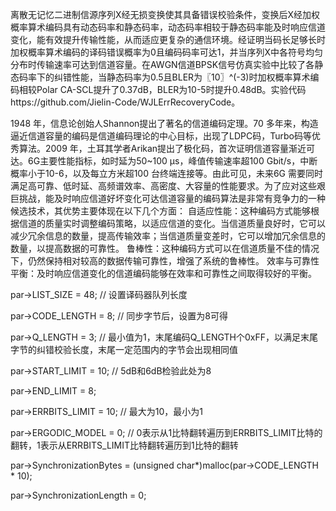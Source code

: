 离散无记忆二进制信源序列X经无损变换使其具备错误校验条件，变换后X经加权概率算术编码具有动态码率和静态码率，动态码率相较于静态码率能及时响应信道变化，能有效提升传输性能，从而适应更复杂的通信环境。经证明当码长足够长时加权概率算术编码的译码错误概率为0且编码码率可达1，并当序列X中各符号均匀分布时传输速率可达到信道容量。在AWGN信道BPSK信号仿真实验中比较了各静态码率下的纠错性能，当静态码率为0.5且BLER为〖10〗^(-3)时加权概率算术编码相较Polar CA-SCL提升了0.37dB，BLER为10-5时提升0.48dB。实验代码https://github.com/Jielin-Code/WJLErrRecoveryCode。

1948 年，信息论创始人Shannon提出了著名的信道编码定理。70 多年来，构造逼近信道容量的编码是信道编码理论的中心目标，出现了LDPC码，Turbo码等优秀算法。2009 年，土耳其学者Arikan提出了极化码，首次证明信道容量渐近可达。6G主要性能指标，如时延为50~100 μs，峰值传输速率超100 Gbit/s，中断概率小于10-6，以及每立方米超100 台终端连接等。由此可见，未来6G 需要同时满足高可靠、低时延、高频谱效率、高密度、大容量的性能要求。为了应对这些艰巨挑战，能及时响应信道好坏变化可达信道容量的编码算法是非常有竞争力的一种候选技术，其优势主要体现在以下几个方面：
自适应性能：这种编码方式能够根据信道的质量实时调整编码策略，以适应信道的变化。当信道质量良好时，它可以减少冗余信息的数量，提高传输效率；当信道质量变差时，它可以增加冗余信息的数量，以提高数据的可靠性。
鲁棒性：这种编码方式可以在信道质量不佳的情况下，仍然保持相对较高的数据传输可靠性，增强了系统的鲁棒性。
效率与可靠性平衡：及时响应信道变化的信道编码能够在效率和可靠性之间取得较好的平衡。


par->LIST_SIZE = 48;       // 设置译码器队列长度

par->CODE_LENGTH = 8;      // 同步字节后，设置为8可得

par->Q_LENGTH = 3;         // 最小值为1，末尾编码Q_LENGTH个0xFF，以满足末尾字节的纠错校验长度，末尾一定范围内的字节会出现相同值

par->START_LIMIT = 10;     // 5dB和6dB检验此处为8

par->END_LIMIT = 8;

par->ERRBITS_LIMIT = 10;   // 最大为10，最小为1

par->ERGODIC_MODEL = 0;    // 0表示从1比特翻转遍历到ERRBITS_LIMIT比特的翻转，1表示从ERRBITS_LIMIT比特翻转遍历到1比特的翻转

par->SynchronizationBytes = (unsigned char*)malloc(par->CODE_LENGTH * 10);

par->SynchronizationLength = 0;
